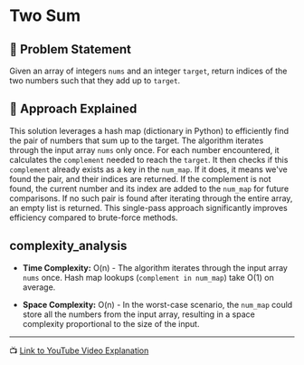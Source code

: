 # Two Sum

## 📝 Problem Statement

Given an array of integers `nums` and an integer `target`, return indices of the two numbers such that they add up to `target`.

## 🤔 Approach Explained

This solution leverages a hash map (dictionary in Python) to efficiently find the pair of numbers that sum up to the target.  The algorithm iterates through the input array `nums` only once. For each number encountered, it calculates the `complement` needed to reach the `target`. It then checks if this `complement` already exists as a key in the `num_map`. If it does, it means we've found the pair, and their indices are returned.  If the complement is not found, the current number and its index are added to the `num_map` for future comparisons. If no such pair is found after iterating through the entire array, an empty list is returned.  This single-pass approach significantly improves efficiency compared to brute-force methods.

##  complexity_analysis

*   **Time Complexity:** O(n) - The algorithm iterates through the input array `nums` once.  Hash map lookups (`complement in num_map`) take O(1) on average.

*   **Space Complexity:** O(n) - In the worst-case scenario, the `num_map` could store all the numbers from the input array, resulting in a space complexity proportional to the size of the input.


---

📺 [Link to YouTube Video Explanation](your-youtube-link-here)

